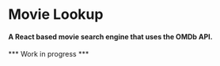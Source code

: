 # Movie Lookup
#### A React based movie search engine that uses the OMDb API.

*** Work in progress ***